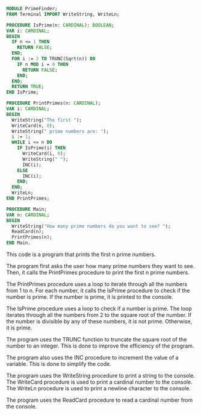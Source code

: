 ```modula-2
MODULE PrimeFinder;
FROM Terminal IMPORT WriteString, WriteLn;

PROCEDURE IsPrime(n: CARDINAL): BOOLEAN;
VAR i: CARDINAL;
BEGIN
  IF n <= 1 THEN
    RETURN FALSE;
  END;
  FOR i := 2 TO TRUNC(Sqrt(n)) DO
    IF n MOD i = 0 THEN
      RETURN FALSE;
    END;
  END;
  RETURN TRUE;
END IsPrime;

PROCEDURE PrintPrimes(n: CARDINAL);
VAR i: CARDINAL;
BEGIN
  WriteString("The first ");
  WriteCard(n, 0);
  WriteString(" prime numbers are: ");
  i := 1;
  WHILE i <= n DO
    IF IsPrime(i) THEN
      WriteCard(i, 0);
      WriteString(" ");
      INC(i);
    ELSE
      INC(i);
    END;
  END;
  WriteLn;
END PrintPrimes;

PROCEDURE Main;
VAR n: CARDINAL;
BEGIN
  WriteString("How many prime numbers do you want to see? ");
  ReadCard(n);
  PrintPrimes(n);
END Main.
```

This code is a program that prints the first n prime numbers.

The program first asks the user how many prime numbers they want to see. Then, it calls the PrintPrimes procedure to print the first n prime numbers.

The PrintPrimes procedure uses a loop to iterate through all the numbers from 1 to n. For each number, it calls the IsPrime procedure to check if the number is prime. If the number is prime, it is printed to the console.

The IsPrime procedure uses a loop to check if a number is prime. The loop iterates through all the numbers from 2 to the square root of the number. If the number is divisible by any of these numbers, it is not prime. Otherwise, it is prime.

The program uses the TRUNC function to truncate the square root of the number to an integer. This is done to improve the efficiency of the program.

The program also uses the INC procedure to increment the value of a variable. This is done to simplify the code.

The program uses the WriteString procedure to print a string to the console. The WriteCard procedure is used to print a cardinal number to the console. The WriteLn procedure is used to print a newline character to the console.

The program uses the ReadCard procedure to read a cardinal number from the console.